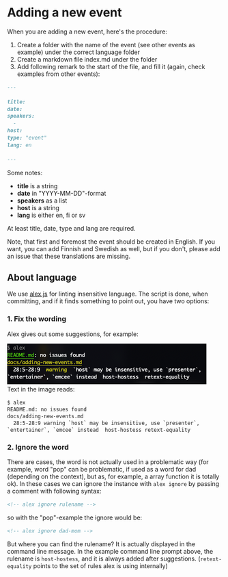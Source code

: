 # Adding a new event

When you are adding a new event, here's the procedure: 

1. Create a folder with the name of the event (see other events as example) under the correct language folder
2. Create a markdown file index.md under the folder
3. Add following remark to the start of the file, and fill it (again, check examples from other events):

```markdown
---

title: 
date: 
speakers:
  - 
host: 
type: "event"
lang: en

---
```

Some notes:

- **title** is a string
- **date** in "YYYY-MM-DD"-format
- **speakers** as a list
- **host** is a string
- **lang** is either en, fi or sv

At least title, date, type and lang are required.

Note, that first and foremost the event should be created in English. If you want, you can add Finnish and Swedish as well, but if you don't, please add an issue that these translations are missing. 


## About language

We use [alex.js](https://alexjs.com/) for linting insensitive language. The script is done, when committing, and if it finds something to point out, you have two options: 

### 1. Fix the wording

Alex gives out some suggestions, for example:

<img src="./example-of-alex.png" alt="Example of Alex.js' output to command line" aria-described-by="alex-example-text" />

<div id="alex-example-text">
Text in the image reads: 
<pre>
<code>$ alex
README.md: no issues found
docs/adding-new-events.md 
  28:5-28:9 warning `host` may be insensitive, use `presenter`, `entertainer`, `emcee` instead  host-hostess retext-equality</code>
</pre>
</div>

### 2. Ignore the word

<!--alex ignore dad-mom-->
There are cases, the word is not actually used in a problematic way (for example, word "pop" can be problematic, if used as a word for dad (depending on the context), but as, for example, a array function it is totally ok). In these cases we can ignore the instance with `alex ignore` by passing a comment with following syntax:

```markdown
<!-- alex ignore rulename -->
```

so with the "pop"-example the ignore would be:

```markdown
<!-- alex ignore dad-mom -->
```

But where you can find the rulename? It is actually displayed in the command line message. In the example command line prompt above, the rulename is `host-hostess`, and it is always added after suggestions. (`retext-equality` points to the set of rules alex is using internally)

